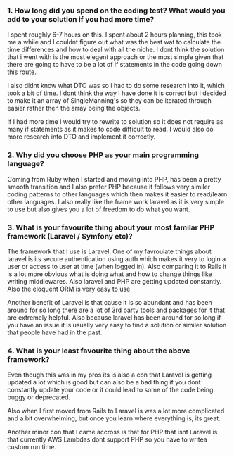 ### 1. How long did you spend on the coding test? What would you add to your solution if you had more time?

I spent roughly 6-7 hours on this. I spent about 2 hours planning, this took me a while and I couldnt figure out what was the best wat to calculate the time differences and how to deal with all the niche. I dont think the solution that i went with is the most elegent approach or the most simple given that there are going to have to be a lot of if statements in the code going down this route.

I also didnt know what DTO was so i had to do some research into it, which took a bit of time. I dont think the way I have done it is correct but I decided to make it an array of SingleManning's so they can be iterated through easier rather then the array being the objects.

If I had more time I would try to rewrite to solution so it does not require as many if statements as it makes to code difficult to read. I would also do more research into DTO and implement it correctly.

### 2. Why did you choose PHP as your main programming language?

Coming from Ruby when I started and moving into PHP, has been a pretty smooth transition and I also prefer PHP because it follows very similer coding patterns to other languages which then makes it easier to read/learn other languages. I also really like the frame work laravel as it is very simple to use but also gives you a lot of freedom to do what you want.

### 3. What is your favourite thing about your most familar PHP framework (Laravel / Symfony etc)? 

The framework that I use is Laravel. One of my favrouiate things about laravel is its secure authentication using auth which makes it very to login a user or access to user at time (when logged in). Also comparing it to Rails it is a lot more obvious what is doing what and how to change things like writing middlewares. Also laravel and PHP are getting updated constantly. Also the eloquent ORM is very easy to use 

Another benefit of Laravel is that cause it is so abundant and has been around for so long there are a lot of 3rd party tools and packages for it that are extremely helpful. Also because laravel has been around for so long if you have an issue it is usually very easy to find a solution or similer solution that people have had in the past.

### 4. What is your least favourite thing about the above framework?

Even though this was in my pros its is also a con that Laravel is getting updated a lot which is good but can also be a bad thing if you dont constantly update your code or it could lead to some of the code being buggy or deprecated. 

Also when I first moved from Rails to Laravel is was a lot more complicated and a bit overwhelming, but once you learn where everything is, its great.

Another minor con that I came accross is that for PHP that isnt Laravel is that currently AWS Lambdas dont support PHP so you have to writea custom run time. 
